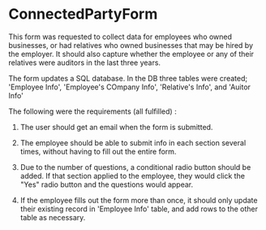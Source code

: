 # ConnectedPartyForm

This form was requested to collect data for employees who owned businesses, or had relatives who owned businesses that may be hired by the employer. It should also capture whether the employee or any of their relatives were auditors in the last three years.

The form updates a SQL database. In the DB three tables were created; 'Employee Info', 'Employee's COmpany Info', 'Relative's Info', and 'Auitor Info'

The following were the requirements (all fulfilled) :

1. The user should get an email when the form is submitted.

2. The employee should be able to submit info in each section several times, without having to fill out the entire form.

3. Due to the number of questions, a conditional radio button should be added. If that section applied to the employee, they would click the "Yes" radio button and the questions would appear.

4. If the employee fills out the form more than once, it should only update their existing record in 'Employee Info' table, and add rows to the other table as necessary.
